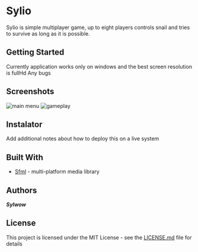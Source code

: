 # Sylio

Sylio is simple multiplayer game, up to eight players controls snail and tries to survive as long as it is possible.

## Getting Started

Currently application works only on windows and the best screen resolution is fullHd
Any bugs 

## Screenshots
![main menu](https://github.com/sylwow/Sylio/ScreenShots/mainMenu.png)
![gameplay](https://github.com/sylwow/Sylio/ScreenShots/inGame.png)
## Instalator



Add additional notes about how to deploy this on a live system

## Built With

* [Sfml](https://www.sfml-dev.org/) - multi-platform media library

## Authors

***Sylwow***

## License

This project is licensed under the MIT License - see the [LICENSE.md](LICENSE.md) file for details


